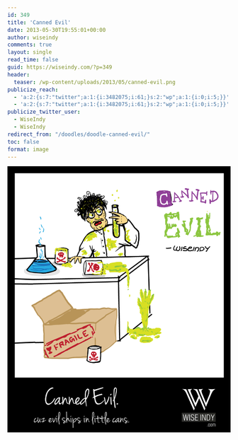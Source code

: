 ```yaml
---
id: 349
title: 'Canned Evil'
date: 2013-05-30T19:55:01+00:00
author: wiseindy
comments: true
layout: single
read_time: false
guid: https://wiseindy.com/?p=349
header:
  teaser: /wp-content/uploads/2013/05/canned-evil.png
publicize_reach:
  - 'a:2:{s:7:"twitter";a:1:{i:3482075;i:61;}s:2:"wp";a:1:{i:0;i:5;}}'
  - 'a:2:{s:7:"twitter";a:1:{i:3482075;i:61;}s:2:"wp";a:1:{i:0;i:5;}}'
publicize_twitter_user:
  - WiseIndy
  - WiseIndy
redirect_from: "/doodles/doodle-canned-evil/"
toc: false
format: image
---
```

![Canned Evil](/wp-content/uploads/2013/05/canned-evil.png "Canned Evil")